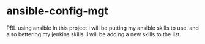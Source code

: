 # ansible-config-mgt
PBL using ansible
In this project i will be putting my ansible skills to use. and also bettering my jenkins skills. 
i will be adding a new skills to the list.
